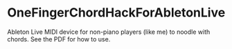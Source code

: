 # OneFingerChordHackForAbletonLive
Ableton Live MIDI device for non-piano players (like me) to noodle with chords. See the PDF for how to use.
